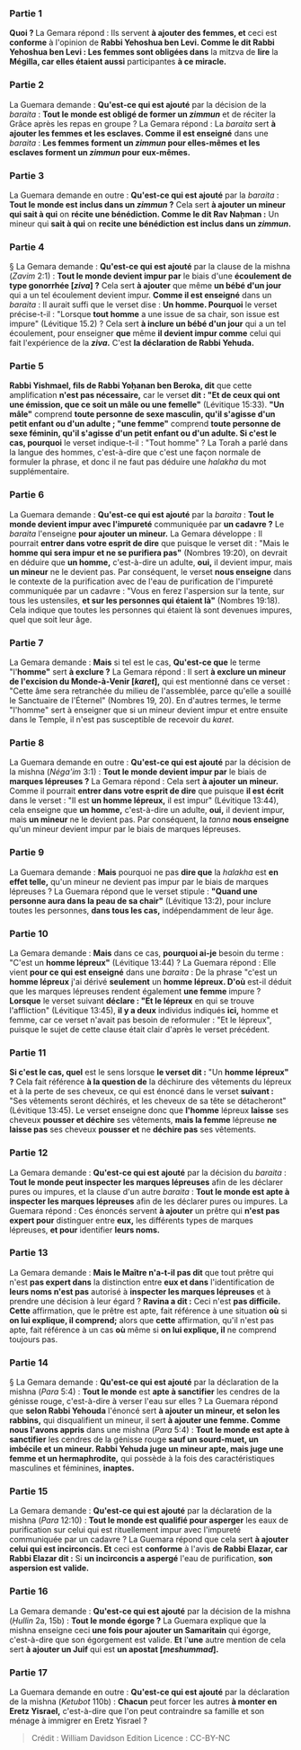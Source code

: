 
### Partie 1
<b>Quoi ? </b> La Gemara répond : Ils servent <b>à ajouter des femmes, et</b> ceci est <b>conforme</b> à l'opinion de <b>Rabbi Yehoshua ben Levi. Comme le dit Rabbi Yehoshua ben Levi : Les femmes sont obligées dans</b> la mitzva de <b>lire</b> la <b>Mégilla, car elles étaient aussi</b> participantes <b>à ce miracle.</b>

### Partie 2
La Guemara demande : <b>Qu'est-ce qui est ajouté</b> par la décision de la <i>baraita</i> : <b>Tout le monde est obligé de former un <i>zimmun</i></b> et de réciter la Grâce après les repas en groupe ? La Gemara répond : La <i>baraita</i> sert <b>à ajouter les femmes et les esclaves. Comme il est enseigné</b> dans une <i>baraita</i> : <b>Les femmes forment un <i>zimmun</i> pour elles-mêmes et les esclaves forment un <i>zimmun</i> pour eux-mêmes.</b>

### Partie 3
La Guemara demande en outre : <b>Qu'est-ce qui est ajouté</b> par la <i>baraita</i> : <b>Tout le monde est inclus dans un <i>zimmun</i> ?</b> Cela sert <b>à ajouter un mineur qui sait à qui</b> on <b>récite une bénédiction. Comme le dit Rav Naḥman :</b> Un mineur qui <b>sait à qui</b> on <b>recite une bénédiction est inclus dans un <i>zimmun</i>.</b>

### Partie 4
§ La Gemara demande : <b>Qu'est-ce qui est ajouté</b> par la clause de la mishna (<i>Zavim</i> 2:1) : <b>Tout le monde devient impur par</b> le biais d'une <b>écoulement de type gonorrhée [<i>ziva</i>] ?</b> Cela sert <b>à ajouter</b> que même <b>un bébé d'un jour</b> qui a un tel écoulement devient impur. <b>Comme il est enseigné</b> dans un <i>baraita</i> : Il aurait suffi que le verset dise : <b>Un homme. Pourquoi</b> le verset précise-t-il :</b> "Lorsque <b>tout homme</b> a une issue de sa chair, son issue est impure" (Lévitique 15.2) ? Cela sert <b>à inclure un bébé d'un jour</b> qui a un tel écoulement, pour enseigner <b>que</b> même <b>il devient impur comme</b> celui qui fait l'expérience de la <b><i>ziva</i>.</b> C'est <b>la déclaration de Rabbi Yehuda.</b>

### Partie 5
<b>Rabbi Yishmael, fils de Rabbi Yoḥanan ben Beroka, dit</b> que cette amplification <b>n'est pas nécessaire,</b> car le verset <b>dit : "Et de ceux qui ont une émission, que ce soit un mâle ou une femelle"</b> (Lévitique 15:33). <b>"Un mâle"</b> comprend <b>toute personne de sexe masculin, qu'il s'agisse d'un petit enfant ou d'un adulte ; "une femme"</b> comprend <b>toute personne de sexe féminin, qu'il s'agisse d'un petit enfant ou d'un adulte. Si c'est le cas, pourquoi</b> le verset indique-t-il : "Tout homme" ? La Torah a parlé dans la langue des hommes,</b> c'est-à-dire que c'est une façon normale de formuler la phrase, et donc il ne faut pas déduire une <i>halakha</i> du mot supplémentaire.

### Partie 6
La Guemara demande : <b>Qu'est-ce qui est ajouté</b> par la <i>baraita</i> : <b>Tout le monde devient impur avec l'impureté</b> communiquée par <b>un cadavre ?</b> Le <i>baraita</i> l'enseigne <b>pour ajouter un mineur.</b> La Gemara développe : Il pourrait <b>entrer dans votre esprit de dire</b> que puisque le verset dit : "Mais le <b>homme qui sera impur et ne se purifiera pas"</b> (Nombres 19:20), on devrait en déduire que <b>un homme,</b> c'est-à-dire un adulte, <b>oui,</b> il devient impur, mais <b>un mineur</b> ne le devient pas.</b> Par conséquent, le verset <b>nous enseigne</b> dans le contexte de la purification avec de l'eau de purification de l'impureté communiquée par un cadavre : "Vous en ferez l'aspersion sur la tente, sur tous les ustensiles, <b>et sur les personnes qui étaient là"</b> (Nombres 19:18). Cela indique que toutes les personnes qui étaient là sont devenues impures, quel que soit leur âge.

### Partie 7
La Gemara demande : <b>Mais</b> si tel est le cas, <b>Qu'est-ce que</b> le terme "l'<b>homme"</b> sert <b>à exclure ?</b> La Gemara répond : Il sert <b>à exclure un mineur de l'excision du Monde-à-Venir [<i>karet</i>],</b> qui est mentionné dans ce verset : "Cette âme sera retranchée du milieu de l'assemblée, parce qu'elle a souillé le Sanctuaire de l'Éternel" (Nombres 19, 20). En d'autres termes, le terme "l'homme" sert à enseigner que si un mineur devient impur et entre ensuite dans le Temple, il n'est pas susceptible de recevoir du <i>karet</i>.

### Partie 8
La Guemara demande en outre : <b>Qu'est-ce qui est ajouté</b> par la décision de la mishna (<i>Néga'im</i> 3:1) : <b>Tout le monde devient impur par</b> le biais de <b>marques lépreuses ?</b> La Gemara répond : Cela sert <b>à ajouter un mineur.</b> Comme il pourrait <b>entrer dans votre esprit de dire</b> que puisque <b>il est écrit</b> dans le verset : "Il est <b>un homme lépreux,</b> il est impur" (Lévitique 13:44), cela enseigne que <b>un homme,</b> c'est-à-dire un adulte, <b>oui,</b> il devient impur, mais <b>un mineur</b> ne le devient pas.</b> Par conséquent, la <i>tanna</i> <b>nous enseigne</b> qu'un mineur devient impur par le biais de marques lépreuses.

### Partie 9
La Guemara demande : <b>Mais</b> pourquoi ne pas <b>dire que</b> la <i>halakha</i> est <b>en effet telle,</b> qu'un mineur ne devient pas impur par le biais de marques lépreuses ? La Guemara répond que le verset stipule : <b>"Quand une personne aura dans la peau de sa chair"</b> (Lévitique 13:2), pour inclure toutes les personnes, <b>dans tous les cas,</b> indépendamment de leur âge.

### Partie 10
La Gemara demande : <b>Mais</b> dans ce cas, <b>pourquoi ai-je</b> besoin du terme : "C'est un <b>homme lépreux"</b> (Lévitique 13:44) ? La Guemara répond : Elle vient <b>pour ce qui est enseigné</b> dans une <i>baraita</i> : De la phrase "c'est un <b>homme lépreux</b> j'ai</b> dérivé <b>seulement</b> un <b>homme lépreux. D'où</b> est-il déduit que les marques lépreuses rendent également <b>une femme</b> impure ? <b>Lorsque</b> le verset suivant <b>déclare : "Et le lépreux</b> en qui se trouve l'affliction" (Lévitique 13:45), <b>il y a deux</b> individus indiqués <b>ici,</b> homme et femme, car ce verset n'avait pas besoin de reformuler : "Et le lépreux", puisque le sujet de cette clause était clair d'après le verset précédent.

### Partie 11
<b>Si c'est le cas, quel</b> est le sens lorsque <b>le verset dit :</b> "Un <b>homme lépreux" ?</b> Cela fait référence <b>à la question de</b> la déchirure des vêtements du lépreux et à la perte de ses cheveux, ce qui est énoncé dans le verset <b>suivant :</b> "Ses vêtements seront déchirés, et les cheveux de sa tête se détacheront" (Lévitique 13:45). Le verset enseigne donc que <b>l'homme</b> lépreux <b>laisse</b> ses cheveux <b>pousser et déchire</b> ses vêtements, <b>mais la femme</b> lépreuse <b>ne laisse pas</b> ses cheveux <b>pousser et</b> ne <b>déchire pas</b> ses vêtements.

### Partie 12
La Gemara demande : <b>Qu'est-ce qui est ajouté</b> par la décision du <i>baraita</i> : <b>Tout le monde peut inspecter les marques lépreuses</b> afin de les déclarer pures ou impures, et la clause d'un autre <i>baraita</i> : <b>Tout le monde est apte à inspecter les marques lépreuses</b> afin de les déclarer pures ou impures. La Guemara répond : Ces énoncés servent <b>à ajouter</b> un prêtre qui <b>n'est pas expert pour</b> distinguer entre <b>eux,</b> les différents types de marques lépreuses, <b>et pour</b> identifier <b>leurs noms.</b>

### Partie 13
La Gemara demande : <b>Mais le Maître n'a-t-il pas dit</b> que tout prêtre qui n'est <b>pas expert dans</b> la distinction entre <b>eux et dans</b> l'identification de <b>leurs noms n'est pas</b> autorisé à <b>inspecter les marques lépreuses</b> et à prendre une décision à leur égard ? <b>Ravina a dit :</b> Ceci n'est <b>pas difficile. Cette</b> affirmation, que le prêtre est apte, fait référence à une situation <b>où</b> si <b>on lui explique, il comprend;</b> alors que <b>cette</b> affirmation, qu'il n'est pas apte, fait référence à un cas <b>où</b> même si <b>on lui explique, il</b> ne comprend toujours pas.</b>

### Partie 14
§ La Gemara demande : <b>Qu'est-ce qui est ajouté</b> par la déclaration de la mishna (<i>Para</i> 5:4) : <b>Tout le monde</b> est <b>apte à sanctifier</b> les cendres de la génisse rouge, c'est-à-dire à verser l'eau sur elles ? La Guemara répond que <b>selon Rabbi Yehouda</b> l'énoncé sert <b>à ajouter un mineur, et selon les rabbins,</b> qui disqualifient un mineur, il sert <b>à ajouter une femme. Comme nous l'avons appris</b> dans une mishna (<i>Para</i> 5:4) : <b>Tout le monde est apte à sanctifier</b> les cendres de la génisse rouge <b>sauf un sourd-muet, un imbécile et un mineur. Rabbi Yehuda juge un mineur apte, mais juge une femme et un hermaphrodite,</b> qui possède à la fois des caractéristiques masculines et féminines, <b>inaptes.</b>

### Partie 15
La Gemara demande : <b>Qu'est-ce qui est ajouté</b> par la déclaration de la mishna (<i>Para</i> 12:10) : <b>Tout le monde est qualifié pour asperger</b> les eaux de purification sur celui qui est rituellement impur avec l'impureté communiquée par un cadavre ? La Guemara répond que cela sert <b>à ajouter celui qui est incirconcis. Et</b> ceci est <b>conforme</b> à l'avis <b>de Rabbi Elazar, car Rabbi Elazar dit :</b> Si <b>un incirconcis a aspergé</b> l'eau de purification, <b>son aspersion est valide.</b>

### Partie 16
La Gemara demande : <b>Qu'est-ce qui est ajouté</b> par la décision de la mishna (<i>Ḥullin</i> 2a, 15b) : <b>Tout le monde égorge ?</b> La Guemara explique que la mishna enseigne ceci <b>une fois pour ajouter un Samaritain</b> qui égorge, c'est-à-dire que son égorgement est valide. <b>Et</b> l'<b>une</b> autre mention de cela sert <b>à ajouter un Juif</b> qui est <b>un apostat [<i>meshummad</i>].</b>

### Partie 17
La Guemara demande en outre : <b>Qu'est-ce qui est ajouté</b> par la déclaration de la mishna (<i>Ketubot</i> 110b) : <b>Chacun</b> peut forcer les autres <b>à monter en Eretz Yisrael,</b> c'est-à-dire que l'on peut contraindre sa famille et son ménage à immigrer en Eretz Yisrael ?

>Crédit : William Davidson Edition
>Licence : CC-BY-NC